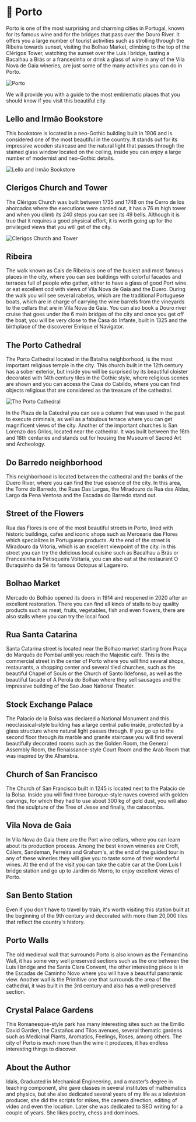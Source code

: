 # 🚢 Porto

Porto is one of the most surprising and charming cities in Portugal, known for its famous wine and for the bridges that pass over the Douro River. It offers you a large number of tourist activities such as strolling through the Ribeira towards sunset, visiting the Bolhao Market, climbing to the top of the Clérigos Tower, watching the sunset over the Luis I bridge, tasting a Bacalhau a Brás or a francesinha or drink a glass of wine in any of the Vila Nova de Gaia wineries, are just some of the many activities you can do in Porto.

![Porto](_static/images/porto/porto.jpg)

We will provide you with a guide to the most emblematic places that you should know if you visit this beautiful city.

## Lello and Irmão Bookstore

This bookstore is located in a neo-Gothic building built in 1906 and is considered one of the most beautiful in the country. It stands out for its impressive wooden staircase and the natural light that passes through the stained glass window located on the ceiling, inside you can enjoy a large number of modernist and neo-Gothic details.

![Lello and Irmão Bookstore](_static/images/porto/lello-and-irmao-bookstore.jpg)

## Clerigos Church and Tower

The Clérigos Church was built between 1735 and 1748 on the Cerro de los ahorcados where the executions were carried out, it has a 76 m high tower and when you climb its 240 steps you can see its 49 bells. Although it is true that it requires a good physical effort, it is worth going up for the privileged views that you will get of the city.

![Clerigos Church and Tower](_static/images/porto/clerigos-church-and-tower.jpg)

## Ribeira

The walk known as Cais de Ribeira is one of the busiest and most famous places in the city, where you can see buildings with colorful facades and terraces full of people who gather, either to have a glass of good Port wine. or eat excellent cod with views of Vila Nova de Gaia and the Duero.
During the walk you will see several rabelos, which are the traditional Portuguese boats, which are in charge of carrying the wine barrels from the vineyards to the cellars that are in Vila Nova de Gaia. You can also book a Douro river cruise that goes under the 6 main bridges of the city and once you get off the boat, you will be very close to the Casa do Infante, built in 1325 and the birthplace of the discoverer Enrique el Navigator.

## The Porto Cathedral

The Porto Cathedral located in the Batalha neighborhood, is the most important religious temple in the city. This church built in the 12th century has a sober exterior, but inside you will be surprised by its beautiful cloister decorated with 14th century tiles in the Gothic style, where religious scenes are shown and you can access the Casa do Cabildo, where you can find objects religious that are considered as the treasure of the cathedral.

![The Porto Cathedral](_static/images/porto/the-porto-cathedral.jpg)

In the Plaza de la Catedral you can see a column that was used in the past to execute criminals, as well as a fabulous terrace where you can get magnificent views of the city. Another of the important churches is San Lorenzo dos Grilos, located near the cathedral. It was built between the 16th and 18th centuries and stands out for housing the Museum of Sacred Art and Archeology.

## Do Barredo neighborhood

This neighborhood is located between the cathedral and the banks of the Duero River, where you can find the true essence of the city. In this area, the Torre do Barredo, the Ruas Das Largas, the Miradouro da Rua das Aldas, Largo da Pena Ventosa and the Escadas do Barredo stand out.

## Street of the Flowers

Rua das Flores is one of the most beautiful streets in Porto, lined with historic buildings, cafes and iconic shops such as Mercearia das Flores which specializes in Portuguese products. At the end of the street is Miradouro da Vitoria, which is an excellent viewpoint of the city. In this street you can try the delicious local cuisine such as Bacalhau a Brás or Francesinha in Petisqueira Voltaria, you can also eat at the restaurant O Buraquinho da Sé its famous Octopus al Lagareiro.

## Bolhao Market

Mercado do Bolhão opened its doors in 1914 and reopened in 2020 after an excellent restoration. There you can find all kinds of stalls to buy quality products such as meat, fruits, vegetables, fish and even flowers, there are also stalls where you can try the local food.

## Rua Santa Catarina

Santa Catarina street is located near the Bolhao market starting from Praça do Marquês de Pombal until you reach the Majestic café. This is the commercial street in the center of Porto where you will find several shops, restaurants, a shopping center and several tiled churches, such as the beautiful Chapel of Souls or the Church of Santo Ildefonso, as well as the beautiful facade of A Perola do Bolhao where they sell sausages and the impressive building of the Sao Joao National Theater.

## Stock Exchange Palace

The Palacio de la Bolsa was declared a National Monument and this neoclassical-style building has a large central patio inside, protected by a glass structure where natural light passes through. If you go up to the second floor through its marble and granite staircase you will find several beautifully decorated rooms such as the Golden Room, the General Assembly Room, the Renaissance-style Court Room and the Arab Room that was inspired by the Alhambra.

## Church of San Francisco

The Church of San Francisco built in 1245 is located next to the Palacio de la Bolsa. Inside you will find three baroque-style naves covered with golden carvings, for which they had to use about 300 kg of gold dust, you will also find the sculpture of the Tree of Jesse and finally, the catacombs.

## Vila Nova de Gaia

In Vila Nova de Gaia there are the Port wine cellars, where you can learn about its production process. Among the best known wineries are Croft, Cálem, Sandeman, Ferreira and Graham's, at the end of the guided tour in any of these wineries they will give you to taste some of their wonderful wines. At the end of the visit you can take the cable car at the Dom Luis I bridge station and go up to Jardim do Morro, to enjoy excellent views of Porto.

## San Bento Station

Even if you don't have to travel by train, it's worth visiting this station built at the beginning of the 9th century and decorated with more than 20,000 tiles that reflect the country's history.

## Porto Walls

The old medieval wall that surrounds Porto is also known as the Fernandina Wall, it has some very well preserved sections such as the one between the Luis I bridge and the Santa Clara Convent, the other interesting piece is in the Escadas de Caminho Novo where you will have a beautiful panoramic view. Another wall is the Primitive one that surrounds the area of the cathedral, it was built in the 3rd century and also has a well-preserved section.

## Crystal Palace Gardens

This Romanesque-style park has many interesting sites such as the Emílio David Garden, the Castaños and Tilos avenues, several thematic gardens such as Medicinal Plants, Aromatics, Feelings, Roses, among others.
The city of Porto is much more than the wine it produces, it has endless interesting things to discover.

## About the Author

Idais, Graduated in Mechanical Engineering, and a master’s degree in teaching component, she gave classes in several institutes of mathematics and physics, but she also dedicated several years of my life as a television producer, she did the scripts for mikes, the camera direction, editing of video and even the location. Later she was dedicated to SEO writing for a couple of years. She likes poetry, chess and dominoes.
